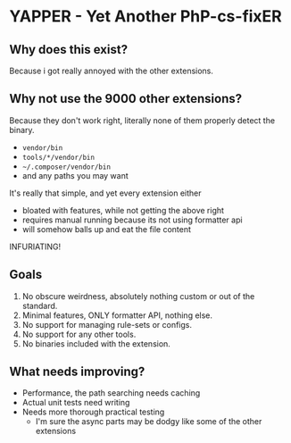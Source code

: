 # YAPPER - Yet Another PhP-cs-fixER

## Why does this exist?
Because i got really annoyed with the other extensions.

## Why not use the 9000 other extensions?
Because they don't work right, literally none of them properly detect the binary.
- `vendor/bin`
- `tools/*/vendor/bin`
- `~/.composer/vendor/bin`
- and any paths you may want

It's really that simple, and yet every extension either
- bloated with features, while not getting the above right
- requires manual running because its not using formatter api
- will somehow balls up and eat the file content

INFURIATING!

## Goals
1. No obscure weirdness, absolutely nothing custom or out of the standard.
2. Minimal features, ONLY formatter API, nothing else.
3. No support for managing rule-sets or configs.
4. No support for any other tools.
5. No binaries included with the extension.

## What needs improving?
- Performance, the path searching needs caching
- Actual unit tests need writing
- Needs more thorough practical testing
    + I'm sure the async parts may be dodgy like some of the other extensions
